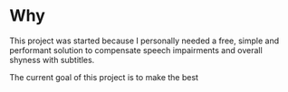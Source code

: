 # Why
This project was started because I personally needed a free, simple and performant solution to compensate speech impairments and overall shyness with subtitles.

The current goal of this project is to make the best 
